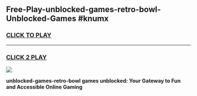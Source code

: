 
## Free-Play-unblocked-games-retro-bowl-Unblocked-Games #knumx
<h3>
<a href="https://news.freeplayer.one?title=unblocked-games-retro-bowl&ref=8M">CLICK TO PLAY</a></h3>
<hr>

<h3>
<a href="https://news.freeplayer.one?title=unblocked-games-retro-bowl&ref=8M">CLICK 2 PLAY</a>
  
</h3>

<a href="https://news.freeplayer.one?title=unblocked-games-retro-bowl&ref=8M"><img src="https://clearcache.store/games.png"></a>


**unblocked-games-retro-bowl games unblocked: Your Gateway to Fun and Accessible Online Gaming**
